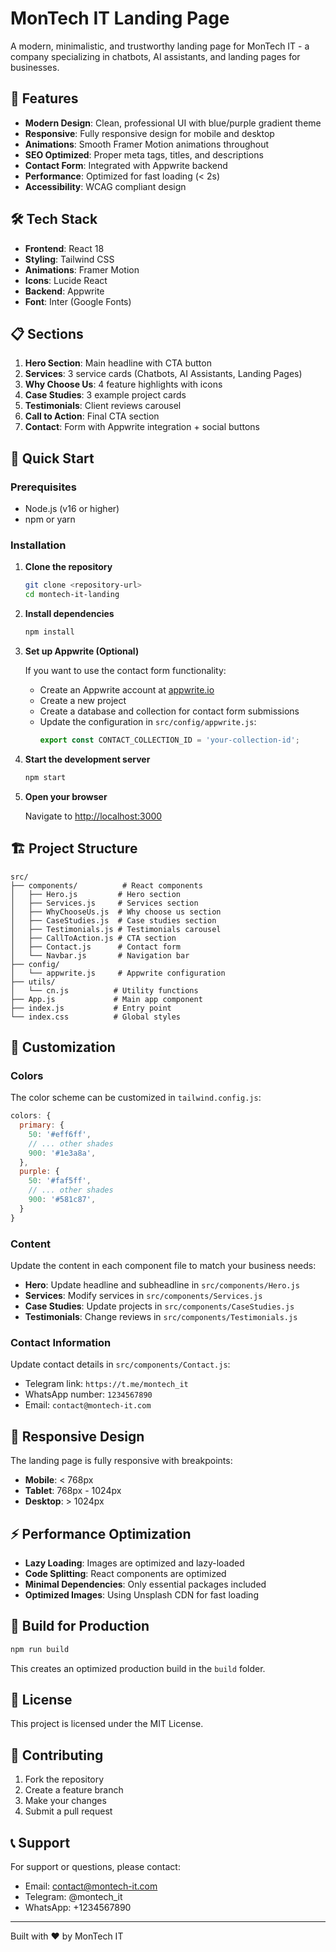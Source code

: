 # MonTech IT Landing Page

A modern, minimalistic, and trustworthy landing page for MonTech IT - a company specializing in chatbots, AI assistants, and landing pages for businesses.

## 🚀 Features

- **Modern Design**: Clean, professional UI with blue/purple gradient theme
- **Responsive**: Fully responsive design for mobile and desktop
- **Animations**: Smooth Framer Motion animations throughout
- **SEO Optimized**: Proper meta tags, titles, and descriptions
- **Contact Form**: Integrated with Appwrite backend
- **Performance**: Optimized for fast loading (< 2s)
- **Accessibility**: WCAG compliant design

## 🛠 Tech Stack

- **Frontend**: React 18
- **Styling**: Tailwind CSS
- **Animations**: Framer Motion
- **Icons**: Lucide React
- **Backend**: Appwrite
- **Font**: Inter (Google Fonts)

## 📋 Sections

1. **Hero Section**: Main headline with CTA button
2. **Services**: 3 service cards (Chatbots, AI Assistants, Landing Pages)
3. **Why Choose Us**: 4 feature highlights with icons
4. **Case Studies**: 3 example project cards
5. **Testimonials**: Client reviews carousel
6. **Call to Action**: Final CTA section
7. **Contact**: Form with Appwrite integration + social buttons

## 🚀 Quick Start

### Prerequisites

- Node.js (v16 or higher)
- npm or yarn

### Installation

1. **Clone the repository**
   ```bash
   git clone <repository-url>
   cd montech-it-landing
   ```

2. **Install dependencies**
   ```bash
   npm install
   ```

3. **Set up Appwrite (Optional)**
   
   If you want to use the contact form functionality:
   
   - Create an Appwrite account at [appwrite.io](https://appwrite.io)
   - Create a new project
   - Create a database and collection for contact form submissions
   - Update the configuration in `src/config/appwrite.js`:
     ```javascript
     export const CONTACT_COLLECTION_ID = 'your-collection-id';
     ```

4. **Start the development server**
   ```bash
   npm start
   ```

5. **Open your browser**
   
   Navigate to [http://localhost:3000](http://localhost:3000)

## 🏗 Project Structure

```
src/
├── components/          # React components
│   ├── Hero.js         # Hero section
│   ├── Services.js     # Services section
│   ├── WhyChooseUs.js  # Why choose us section
│   ├── CaseStudies.js  # Case studies section
│   ├── Testimonials.js # Testimonials carousel
│   ├── CallToAction.js # CTA section
│   ├── Contact.js      # Contact form
│   └── Navbar.js       # Navigation bar
├── config/
│   └── appwrite.js     # Appwrite configuration
├── utils/
│   └── cn.js          # Utility functions
├── App.js             # Main app component
├── index.js           # Entry point
└── index.css          # Global styles
```

## 🎨 Customization

### Colors

The color scheme can be customized in `tailwind.config.js`:

```javascript
colors: {
  primary: {
    50: '#eff6ff',
    // ... other shades
    900: '#1e3a8a',
  },
  purple: {
    50: '#faf5ff',
    // ... other shades
    900: '#581c87',
  }
}
```

### Content

Update the content in each component file to match your business needs:

- **Hero**: Update headline and subheadline in `src/components/Hero.js`
- **Services**: Modify services in `src/components/Services.js`
- **Case Studies**: Update projects in `src/components/CaseStudies.js`
- **Testimonials**: Change reviews in `src/components/Testimonials.js`

### Contact Information

Update contact details in `src/components/Contact.js`:

- Telegram link: `https://t.me/montech_it`
- WhatsApp number: `1234567890`
- Email: `contact@montech-it.com`

## 📱 Responsive Design

The landing page is fully responsive with breakpoints:

- **Mobile**: < 768px
- **Tablet**: 768px - 1024px
- **Desktop**: > 1024px

## ⚡ Performance Optimization

- **Lazy Loading**: Images are optimized and lazy-loaded
- **Code Splitting**: React components are optimized
- **Minimal Dependencies**: Only essential packages included
- **Optimized Images**: Using Unsplash CDN for fast loading

## 🔧 Build for Production

```bash
npm run build
```

This creates an optimized production build in the `build` folder.

## 📄 License

This project is licensed under the MIT License.

## 🤝 Contributing

1. Fork the repository
2. Create a feature branch
3. Make your changes
4. Submit a pull request

## 📞 Support

For support or questions, please contact:
- Email: contact@montech-it.com
- Telegram: @montech_it
- WhatsApp: +1234567890

---

Built with ❤️ by MonTech IT

